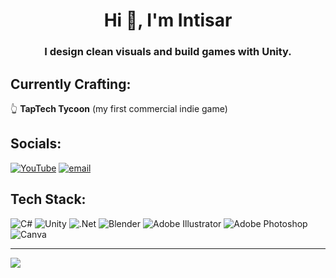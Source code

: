 <h1 align="center">Hi 👋, I'm Intisar</h1>
<h3 align="center">I design clean visuals and build games with Unity.</h3>

## Currently Crafting:
👆 **TapTech Tycoon** (my first commercial indie game)


## Socials:
[![YouTube](https://img.shields.io/badge/YouTube-%23FF0000.svg?logo=YouTube&logoColor=white)](https://youtube.com/@intisarbnaim) [![email](https://img.shields.io/badge/Email-D14836?logo=gmail&logoColor=white)](mailto:intisarbnaim@gmail.com) 

## Tech Stack:
![C#](https://img.shields.io/badge/c%23-%23239120.svg?style=for-the-badge&logo=csharp&logoColor=white) ![Unity](https://img.shields.io/badge/unity-%23000000.svg?style=for-the-badge&logo=unity&logoColor=white) ![.Net](https://img.shields.io/badge/.NET-5C2D91?style=for-the-badge&logo=.net&logoColor=white) ![Blender](https://img.shields.io/badge/blender-%23F5792A.svg?style=for-the-badge&logo=blender&logoColor=white) ![Adobe Illustrator](https://img.shields.io/badge/adobe%20illustrator-%23FF9A00.svg?style=for-the-badge&logo=adobe%20illustrator&logoColor=white) ![Adobe Photoshop](https://img.shields.io/badge/adobe%20photoshop-%2331A8FF.svg?style=for-the-badge&logo=adobe%20photoshop&logoColor=white) ![Canva](https://img.shields.io/badge/Canva-%2300C4CC.svg?style=for-the-badge&logo=Canva&logoColor=white)


---
[![](https://visitcount.itsvg.in/api?id=showmik&icon=0&color=0)](https://visitcount.itsvg.in)
